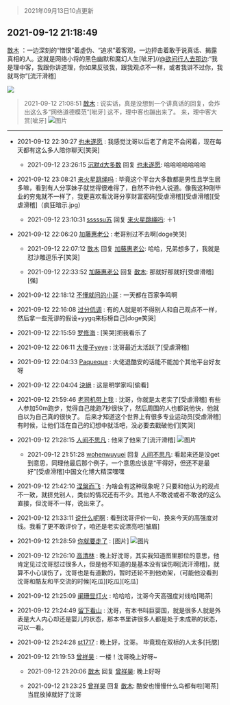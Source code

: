 > 2021年09月13日10点更新
<link rel="stylesheet" href="https://cdn.jsdelivr.net/gh/taotie6/sampleJSON@main/css/photo_show.css">
<meta name="referrer" content="no-referrer" />


 ## 2021-09-12 21:18:49 

 [㪚木](https://www.coolapk.com/feed/29943339?shareKey=NjM1NDYwNDZhMGYyNjEzZTA3ZTU~) ：一边深刻的“憎恨”着虚伪、“追求”着客观，一边抨击着敢于说真话、揭露真相的人。这就是网络小将的黑色幽默和魔幻人生[呲牙]//<a class="feed-link-uname" href="/u/欲问行人去那边">@欲问行人去那边</a>:“我是理中客，我跟你讲道理，你如果反驳我，跟我观点不一样，或者我讲不过你，我就骂你”[流汗滑稽] 

<div class="album">
<img class="img-item" src="https://image.coolapk.com/feed/2020/0606/14/1081091_39c516f3_5623_1393@320x180.gif" />
</div>

> 2021-09-12 21:08:51 
> [㪚木](https://www.coolapk.com/feed/29943146?shareKey=MDQ4OTc3YWQ5NTI1NjEzZTA3ZTU~) : 说实话，真是没想到一个讲真话的回复，会炸出这么多“网络道德模范”[呲牙] 这不，理中客也蹦出来了。 来，理中客大赏[呲牙] 
![图片](https://image.coolapk.com/feed/2021/0912/21/1081091_3b5f39db_2127_4072@1080x4412.png)

 ------- 

- 2021-09-12 22:30:27 [也未遂愿](uid=3056500) : 我感觉沈哥以后老了肯定不会闲着，现在每天都有这么多人陪你聊天[笑哭] 

    - 2021-09-12 23:26:15 [沉默d大多数](uid=3441191) 回复 [也未遂愿](uid=3056500): 哈哈哈哈哈哈哈 

- 2021-09-12 23:08:21 [来火星跳绳吗](uid=3655555) : 毕竟这个平台大多数都是男性且学生居多嘛，看到有人分享妹子就觉得很难得了，自然不许他人说道。像我这种刚毕业的穷鬼就不一样了，我更喜欢看沈哥分享财富密码[受虐滑稽][受虐滑稽][受虐滑稽]（疯狂暗示.jpg） 

    - 2021-09-12 23:10:31 [sssssu苏](uid=2949537) 回复 [来火星跳绳吗](uid=3655555): ＋1 

- 2021-09-12 22:06:20 [加藤惠老公](uid=1266680) : 老哥别过不去啊[doge笑哭] 

    - 2021-09-12 22:07:12 [㪚木](uid=1081091) 回复 [加藤惠老公](uid=1266680): 哈哈，兄弟想多了，我就是怼沙雕逗乐子[笑哭] 

    - 2021-09-12 22:33:52 [加藤惠老公](uid=1266680) 回复 [㪚木](uid=1081091): 那就好那就好[受虐滑稽][强] 

- 2021-09-12 22:18:12 [不懂就问的小哥](uid=1110297) : 一天都在百家争鸣啊 

- 2021-09-12 22:16:08 [过分低调](uid=2099377) : 有的人就是听不得别人和自己观点不一样，然后拿一些荒谬的假设+yygq来标榜自己[doge笑哭] 

- 2021-09-12 22:15:59 [罗修海](uid=3774701) : [笑哭]把我看乐了 

- 2021-09-12 22:06:11 [大傻子yeye](uid=1019731) : 沈哥最近太活跃了[受虐滑稽] 

- 2021-09-12 22:04:33 [Paqueque](uid=685582) : 大佬退酷安的话能不能加个其他平台好友呀 

- 2021-09-12 22:04:04 [決絕](uid=2288436) : 这是明学家吗[偷看] 

- 2021-09-12 21:59:46 [老司机带上我](uid=1912353) : 沈哥，你就是太老实了[受虐滑稽]
有些人参加50m跑步，觉得自己能跑7秒很快了，然后周围的人也都说他快，他就自以为自己真的很快了。
后来才知道这个世界上有很多专业运动员[受虐滑稽]
有时候，让他们活在自己的幻想中就活吧，没必要去戳破他们[笑哭] 

- 2021-09-12 21:28:15 [人间不思凡](uid=2080265) : 他来了他来了[流汗滑稽] ![图片](https://image.coolapk.com/feed/2021/0912/21/2080265_26ba479e_3294_4744@1080x1503.jpeg)

    - 2021-09-12 21:51:28 [wohenwuyuei](uid=1096665) 回复 [人间不思凡](uid=2080265): 看起来还是没get到意思，同理他最后那个例子，一个意思应该是“干得好，但还不是最好”[受虐滑稽]中国文化博大精深嘿嘿 

- 2021-09-12 21:42:10 [涅槃而飞](uid=1128897) : 为啥会有这种现象呢？只要和他认为的观点不一致，就挤兑别人，类似的情况还有不少。其他人不敢说或者不敢说的这么直接，但沈哥不一样，说出来了。 

- 2021-09-12 21:33:11 [说什么呢啊](uid=3974915) : 看到沈哥评价一句，换来今天的高强度对线。我看了更不敢评价了，咱还是老实说漂亮吧[皱眉] 

- 2021-09-12 21:28:59 [你就要走了](uid=3251026) : [图片] ![图片](https://image.coolapk.com/feed/2021/0912/21/3251026_1b229618_3338_2056@1018x1927.jpeg)

- 2021-09-12 21:26:10 [高清林](uid=8114305) : 晚上好沈哥，其实我知道图里那位的意思，他肯定见过沈哥怼过很多人，但是他不知道的是基本没有误伤啊[流汗滑稽]，就算不小心误伤了，沈哥也是有道歉的，暂时还轮不到他劝架，（可能他没看到沈哥和酷友和平交流的时候[吃瓜][吃瓜][吃瓜] 

- 2021-09-12 21:25:09 [阑珊显灯火](uid=4349005) : 哈哈哈，沈哥今天高强度对线哈[喝茶] 

- 2021-09-12 21:24:49 [留下看山](uid=1654131) : 沈哥，有本书叫巨婴国，就是很多人就是外表是大人内心却还是婴儿的状态，那本书里讲很多人都是处于未成熟的状态，可以一看。 

- 2021-09-12 21:24:28 [st1717](uid=1303467) : 晚上好，沈哥。
毕竟现在双标的人太多[托腮] 

- 2021-09-12 21:19:53 [曾祥昊](uid=6695078) : 一楼！沈哥晚上好呀~ 

    - 2021-09-12 21:20:06 [㪚木](uid=1081091) 回复 [曾祥昊](uid=6695078): 晚上好呀 

    - 2021-09-12 21:23:25 [曾祥昊](uid=6695078) 回复 [㪚木](uid=1081091): 酷安也慢慢什么鸟都有啦[喝茶]当屁放掉就好了沈哥 

